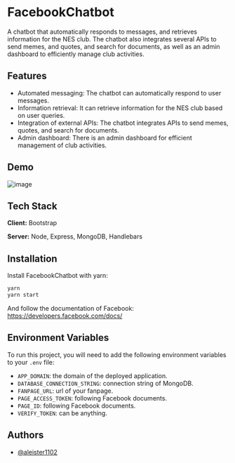 # FacebookChatbot

A chatbot that automatically responds to messages, and retrieves information for the NES club. The chatbot also integrates several APIs to send memes, and quotes, and search for 
documents, as well as an admin dashboard to efficiently manage club activities.

## Features

- Automated messaging: The chatbot can automatically respond to user messages.
- Information retrieval: It can retrieve information for the NES club based on user queries.
- Integration of external APIs: The chatbot integrates APIs to send memes, quotes, and search for documents.
- Admin dashboard: There is an admin dashboard for efficient management of club activities.

## Demo

![image](https://github.com/aleister1102/FacebookChatbot/assets/78531303/db183468-7b05-4d41-a9d2-3787385dab1f)

## Tech Stack

**Client:** Bootstrap

**Server:** Node, Express, MongoDB, Handlebars


## Installation

Install FacebookChatbot with yarn:

```bash
yarn
yarn start
```

And follow the documentation of Facebook: https://developers.facebook.com/docs/
    
## Environment Variables

To run this project, you will need to add the following environment variables to your `.env` file:
- `APP_DOMAIN`: the domain of the deployed application.
- `DATABASE_CONNECTION_STRING`: connection string of MongoDB.
- `FANPAGE_URL`: url of your fanpage.
- `PAGE_ACCESS_TOKEN`: following Facebook documents.
- `PAGE_ID`: following Facebook documents.
- `VERIFY_TOKEN`: can be anything.


## Authors

- [@aleister1102](https://github.com/aleister1102)

